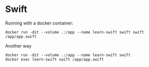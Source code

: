 # Swift

Running with a docker container:
```shell
docker run -dit --volume .:/app --name learn-swift swift swift /app/app.swift
```

Another way
```shell
docker run -dit --volume .:/app --name learn-swift swift
docker exec learn-swift swift /app/app.swift
```
